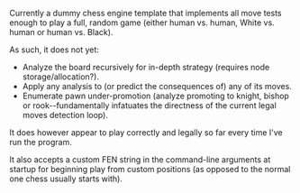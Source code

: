 Currently a dummy chess engine template that implements all move tests enough to play a full, random game (either human vs. human, White vs. human or human vs. Black).

As such, it does not yet:
* Analyze the board recursively for in-depth strategy (requires node storage/allocation?).
* Apply any analysis to (or predict the consequences of) any of its moves.
* Enumerate pawn under-promotion (analyze promoting to knight, bishop or rook--fundamentally infatuates the directness of the current legal moves detection loop).

It does however appear to play correctly and legally so far every time I've run the program.

It also accepts a custom FEN string in the command-line arguments at startup for beginning play from custom positions (as opposed to the normal one chess usually starts with).
